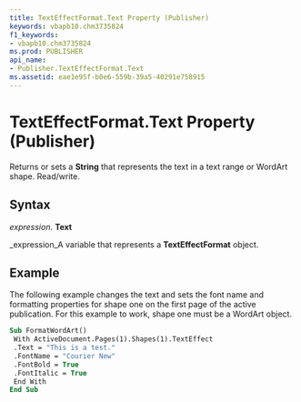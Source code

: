 ```yaml
---
title: TextEffectFormat.Text Property (Publisher)
keywords: vbapb10.chm3735824
f1_keywords:
- vbapb10.chm3735824
ms.prod: PUBLISHER
api_name:
- Publisher.TextEffectFormat.Text
ms.assetid: eae1e95f-b0e6-559b-39a5-40291e758915
---
```



# TextEffectFormat.Text Property (Publisher)

Returns or sets a  **String** that represents the text in a text range or WordArt shape. Read/write.


## Syntax

 _expression_. **Text**

 _expression_A variable that represents a  **TextEffectFormat** object.


## Example

The following example changes the text and sets the font name and formatting properties for shape one on the first page of the active publication. For this example to work, shape one must be a WordArt object.


```vb
Sub FormatWordArt() 
 With ActiveDocument.Pages(1).Shapes(1).TextEffect 
 .Text = "This is a test." 
 .FontName = "Courier New" 
 .FontBold = True 
 .FontItalic = True 
 End With 
End Sub
```


